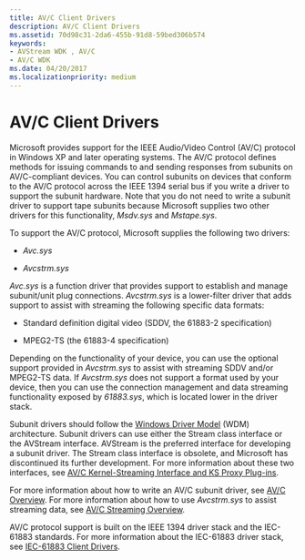 ```yaml
---
title: AV/C Client Drivers
description: AV/C Client Drivers
ms.assetid: 70d98c31-2da6-455b-91d8-59bed306b574
keywords:
- AVStream WDK , AV/C
- AV/C WDK
ms.date: 04/20/2017
ms.localizationpriority: medium
---
```


# AV/C Client Drivers





Microsoft provides support for the IEEE Audio/Video Control (AV/C) protocol in Windows XP and later operating systems. The AV/C protocol defines methods for issuing commands to and sending responses from subunits on AV/C-compliant devices. You can control subunits on devices that conform to the AV/C protocol across the IEEE 1394 serial bus if you write a driver to support the subunit hardware. Note that you do not need to write a subunit driver to support tape subunits because Microsoft supplies two other drivers for this functionality, *Msdv.sys* and *Mstape.sys*.

To support the AV/C protocol, Microsoft supplies the following two drivers:

-   *Avc.sys*

-   *Avcstrm.sys*

*Avc.sys* is a function driver that provides support to establish and manage subunit/unit plug connections. *Avcstrm.sys* is a lower-filter driver that adds support to assist with streaming the following specific data formats:

-   Standard definition digital video (SDDV, the 61883-2 specification)

-   MPEG2-TS (the 61883-4 specification)

Depending on the functionality of your device, you can use the optional support provided in *Avcstrm.sys* to assist with streaming SDDV and/or MPEG2-TS data. If *Avcstrm.sys* does not support a format used by your device, then you can use the connection management and data streaming functionality exposed by *61883.sys*, which is located lower in the driver stack.

Subunit drivers should follow the [Windows Driver Model](https://msdn.microsoft.com/library/windows/hardware/ff565698) (WDM) architecture. Subunit drivers can use either the Stream class interface or the AVStream interface. AVStream is the preferred interface for developing a subunit driver. The Stream class interface is obsolete, and Microsoft has discontinued its further development. For more information about these two interfaces, see [AV/C Kernel-Streaming Interface and KS Proxy Plug-ins](av-c-kernel-streaming-interface-and-kernel-streaming-proxy-plug-ins.md).

For more information about how to write an AV/C subunit driver, see [AV/C Overview](av-c-overview.md). For more information about how to use *Avcstrm.sys* to assist streaming data, see [AV/C Streaming Overview](av-c-streaming-overview.md).

AV/C protocol support is built on the IEEE 1394 driver stack and the IEC-61883 standards. For more information about the IEC-61883 driver stack, see [IEC-61883 Client Drivers](https://msdn.microsoft.com/library/windows/hardware/ff537188).

 

 




